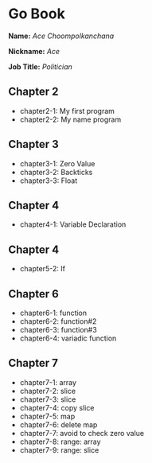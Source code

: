 # Go Book

**Name:** *Ace Choompolkanchana*

**Nickname:** *Ace*

**Job Title:** *Politician*

## Chapter 2

* chapter2-1: My first program
* chapter2-2: My name program

## Chapter 3

* chapter3-1: Zero Value
* chapter3-2: Backticks
* chapter3-3: Float

## Chapter 4

* chapter4-1: Variable Declaration

## Chapter 4

* chapter5-2: If


## Chapter 6

* chapter6-1: function
* chapter6-2: function#2
* chapter6-3: function#3
* chapter6-4: variadic function

## Chapter 7

* chapter7-1: array
* chapter7-2: slice
* chapter7-3: slice
* chapter7-4: copy slice
* chapter7-5: map
* chapter7-6: delete map
* chapter7-7: avoid to check zero value
* chapter7-8: range: array
* chapter7-9: range: slice

